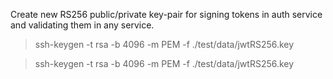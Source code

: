Create new RS256 public/private key-pair for signing tokens in auth service and validating them in any service.

> ssh-keygen -t rsa -b 4096 -m PEM -f ./test/data/jwtRS256.key

> ssh-keygen -t rsa -b 4096 -m PEM -f ./test/data/jwtRS256.key


